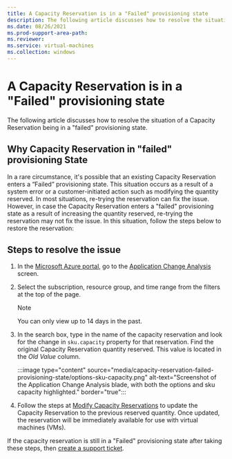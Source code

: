 ```yaml
---
title: A Capacity Reservation is in a "Failed" provisioning state
description: The following article discusses how to resolve the situation of a Capacity Reservation being in a "failed" provisioning state.
ms.date: 08/26/2021
ms.prod-support-area-path: 
ms.reviewer: 
ms.service: virtual-machines
ms.collection: windows
---
```


# A Capacity Reservation is in a "Failed" provisioning state

The following article discusses how to resolve the situation of a Capacity Reservation being in a "failed" provisioning state.

## Why Capacity Reservation in "failed" provisioning State

In a rare circumstance, it's possible that an existing Capacity Reservation enters a “Failed” provisioning state. This situation occurs as a result of a system error or a customer-initiated action such as modifying the quantity reserved. In most situations, re-trying the reservation can fix the issue. However, in case the Capacity Reservation enters a "failed" provisioning state as a result of increasing the quantity reserved, re-trying the reservation may not fix the issue. In this situation, follow the steps below to restore the reservation:

## Steps to resolve the issue

1. In the [Microsoft Azure portal](https://ms.portal.azure.com/), go to the [Application Change Analysis](https://ms.portal.azure.com/#blade/Microsoft_Azure_ChangeAnalysis/ChangeAnalysisBaseBlade) screen.

1. Select the subscription, resource group, and time range from the filters at the top of the page.

   > [!NOTE]
   > You can only view up to 14 days in the past.

1. In the search box, type in the name of the capacity reservation and look for the change in `sku.capacity` property for that reservation. Find the original Capacity Reservation quantity reserved. This value is located in the *Old Value* column.

   :::image type="content" source="media/capacity-reservation-failed-provisioning-state/options-sku-capacity.png" alt-text="Screenshot of the Application Change Analysis blade, with both the options and sku capacity highlighted." border="true":::

1. Follow the steps at [Modify Capacity Reservations](/azure/virtual-machines/capacity-reservation-modify) to update the Capacity Reservation to the previous reserved quantity. Once updated, the reservation will be immediately available for use with virtual machines (VMs).

If the capacity reservation is still in a "Failed" provisioning state after taking these steps, then [create a support ticket](/azure/azure-portal/supportability/how-to-create-azure-support-request).
